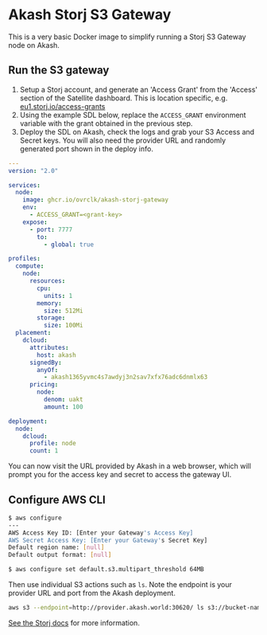 # Akash Storj S3 Gateway

This is a very basic Docker image to simplify running a Storj S3 Gateway node on Akash.

## Run the S3 gateway

1. Setup a Storj account, and generate an 'Access Grant' from the 'Access' section of the Satellite dashboard. This is location specific, e.g. [eu1.storj.io/access-grants](https://eu1.storj.io/access-grants)
2. Using the example SDL below, replace the `ACCESS_GRANT` environment variable with the grant obtained in the previous step.
3. Deploy the SDL on Akash, check the logs and grab your S3 Access and Secret keys. You will also need the provider URL and randomly generated port shown in the deploy info.

```yml
---
version: "2.0"

services:
  node:
    image: ghcr.io/ovrclk/akash-storj-gateway
    env: 
      - ACCESS_GRANT=<grant-key>
    expose:
      - port: 7777
        to:
          - global: true

profiles:
  compute:
    node:
      resources:
        cpu:
          units: 1
        memory:
          size: 512Mi
        storage:
          size: 100Mi
  placement:
    dcloud:
      attributes:
        host: akash
      signedBy:
        anyOf:
          - akash1365yvmc4s7awdyj3n2sav7xfx76adc6dnmlx63
      pricing:
        node:
          denom: uakt
          amount: 100

deployment:
  node:
    dcloud:
      profile: node
      count: 1
```

You can now visit the URL provided by Akash in a web browser, which will prompt you for the access key and secret to access the gateway UI.

## Configure AWS CLI

```bash
$ aws configure
---
AWS Access Key ID: [Enter your Gateway's Access Key]
AWS Secret Access Key: [Enter your Gateway's Secret Key]
Default region name: [null]
Default output format: [null]

$ aws configure set default.s3.multipart_threshold 64MB
```

Then use individual S3 actions such as `ls`. Note the endpoint is your provider URL and port from the Akash deployment.

```bash
aws s3 --endpoint=http://provider.akash.world:30620/ ls s3://bucket-name/
```

[See the Storj docs](https://docs.storj.io/dcs/api-reference/s3-gateway/#configure-aws-cli-to-use-gateway-st) for more information.